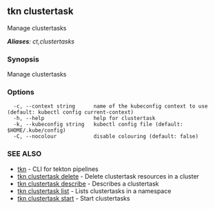 ## tkn clustertask

Manage clustertasks

***Aliases**: ct,clustertasks*

### Synopsis

Manage clustertasks

### Options

```
  -c, --context string      name of the kubeconfig context to use (default: kubectl config current-context)
  -h, --help                help for clustertask
  -k, --kubeconfig string   kubectl config file (default: $HOME/.kube/config)
  -C, --nocolour            disable colouring (default: false)
```

### SEE ALSO

* [tkn](tkn.md)	 - CLI for tekton pipelines
* [tkn clustertask delete](tkn_clustertask_delete.md)	 - Delete clustertask resources in a cluster
* [tkn clustertask describe](tkn_clustertask_describe.md)	 - Describes a clustertask
* [tkn clustertask list](tkn_clustertask_list.md)	 - Lists clustertasks in a namespace
* [tkn clustertask start](tkn_clustertask_start.md)	 - Start clustertasks

